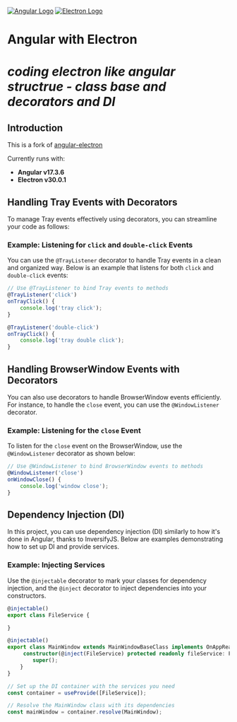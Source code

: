[![Angular Logo](https://www.vectorlogo.zone/logos/angular/angular-icon.svg)](https://angular.io/) [![Electron Logo](https://www.vectorlogo.zone/logos/electronjs/electronjs-icon.svg)](https://electronjs.org/)

# **Angular with Electron**
# ***coding electron like angular structrue - class base and decorators and DI***


 

## Introduction

This is a fork of [angular-electron](https://github.com/maximegris/angular-electron)

Currently runs with:

- **Angular v17.3.6**
- **Electron v30.0.1** 


## Handling Tray Events with Decorators

To manage Tray events effectively using decorators, you can streamline your code as follows:

### Example: Listening for `click` and `double-click` Events

You can use the `@TrayListener` decorator to handle Tray events in a clean and organized way. Below is an example that listens for both `click` and `double-click` events:

```typescript
// Use @TrayListener to bind Tray events to methods
@TrayListener('click')
onTrayClick() { 
    console.log('tray click');
}

@TrayListener('double-click')
onTrayClick() {
    console.log('tray double click');
} 
```

## Handling BrowserWindow Events with Decorators

You can also use decorators to handle BrowserWindow events efficiently. For instance, to handle the `close` event, you can use the `@WindowListener` decorator.

### Example: Listening for the `close` Event

To listen for the `close` event on the BrowserWindow, use the `@WindowListener` decorator as shown below:

```typescript
// Use @WindowListener to bind BrowserWindow events to methods
@WindowListener('close')
onWindowClose() {
    console.log('window close');
}
```
## Dependency Injection (DI)

In this project, you can use dependency injection (DI) similarly to how it's done in Angular, thanks to InversifyJS. Below are examples demonstrating how to set up DI and provide services.

### Example: Injecting Services

Use the `@injectable` decorator to mark your classes for dependency injection, and the `@inject` decorator to inject dependencies into your constructors.

```typescript 
@injectable()
export class FileService {

}
```
```typescript
@injectable()
export class MainWindow extends MainWindowBaseClass implements OnAppReady {
     constructor(@inject(FileService) protected readonly fileService: FileService) {
        super();
    }
} 
```
```typescript 
// Set up the DI container with the services you need
const container = useProvide([FileService]);

// Resolve the MainWindow class with its dependencies
const mainWindow = container.resolve(MainWindow);
``` 
